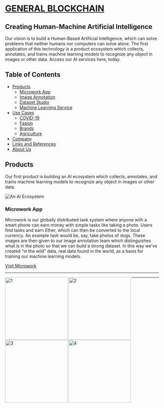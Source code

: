 # <a href="https://www.generalblockchain.com/">GENERAL BLOCKCHAIN</a>

## Creating Human-Machine Artificial Intelligence

Our vision is to build a Human-Based Artificial Intelligence, which can solve problems that neither humans nor computers can solve alone. The first application of this technology is a product ecosystem which collects, annotates, and trains machine learning models to recognize any object in images or other data. Access our AI services here, today.

## Table of Contents

- [Products](#products)
    - [Microwork App](#microwork-app)
    - [Image Annotation](#image-annotation)
    - [Dataset Studio](#dataset-studio)
    - [Machine Learning Service](#machine-learning-service)
- [Use Cases](#use-cases)
    - [COVID-19](#covid-19)
    - [Fasion](#fashion)
    - [Brands](#brands)
    - [Agriculture](#agriculture)
- [Company](#company)
- [Links and References](#links-and-references)
- [About Us](#about-us)

## Products

Our first product is building an AI ecosystem which collects, annotates, and trains machine learning models to recognize any object in images or other data.

![An AI Ecosystem](https://user-images.githubusercontent.com/66736646/84388509-8cd13400-ac16-11ea-88d5-f53a3d97623a.png)

### Microwork App

Microwork is our globally distributed task system where anyone with a smart phone can earn money with simple tasks like taking a photo. Users find tasks and earn Ether, which can then be converted to the local currency. An example task would be, say, take photos of dogs. These images are then given to our image annotation team which distinguishes what is in the photo so that we can build a strong dataset. In this way we’ve created “in the wild” data, real data found in the world, as a basis for training our machine learning models.

<a href="https://www.microwork.app/" class="button big">Visit Microwork</a>
<!---
<img src="https://user-images.githubusercontent.com/66736646/84399001-70d38f80-ac22-11ea-9172-3f5ac972e0d5.png" alt="microwork" align="left" width="280" />
-->
<!---
<img src="https://user-images.githubusercontent.com/66736646/84397784-e9395100-ac20-11ea-88cb-32a3529e0bd6.png" alt="get paid" align="right" width="280" />
-->
<!---
<img src="https://user-images.githubusercontent.com/66736646/84391138-61504880-ac1a-11ea-8136-eb4dae145105.png" alt="start earning" align="centre" width="280" />
<br><br>
-->

---

<img src="https://user-images.githubusercontent.com/66736646/84403317-636cd400-ac27-11ea-94dc-bfc85812f3d2.png" alt="1" align="left" width="204.5171" />

<img src="https://user-images.githubusercontent.com/66736646/84403327-65369780-ac27-11ea-922e-bebd8d180581.png" alt="2" align="left" width="204.5171" />

<img src="https://user-images.githubusercontent.com/66736646/84403333-67005b00-ac27-11ea-8845-2d899205cf96.png" alt="3" align="left" width="204.5171" />

<img src="https://user-images.githubusercontent.com/66736646/84403341-68ca1e80-ac27-11ea-8cc4-8987db2ccee3.png" alt="4" align="left" width="204.5171" />

---


